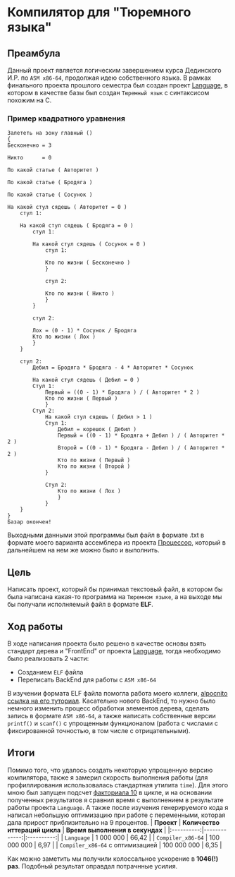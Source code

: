 # Компилятор для "Тюремного языка"
## Преамбула
Данный проект является логическим завершением курса Дединского И.Р. по `ASM x86-64`, продолжая идею собственного языка. В рамках финального проекта прошлого семестра был создан проект [Language](https://github.com/AlbatraozRUS/Language), в котором в качестве базы был создан `Тюремный язык` с синтаксисом похожим на C.
### Пример квадратного уравнения
```
Залететь на зону главный ()
{
Бесконечно = 3

Никто      = 0

По какой статье ( Авторитет )

По какой статье ( Бродяга )

По какой статье ( Сосунок )

На какой стул сядешь ( Авторитет = 0 )
    стул 1:

    На какой стул сядешь ( Бродяга = 0 )
        стул 1:

        На какой стул сядешь ( Сосунок = 0 )
            стул 1:

            Кто по жизни ( Бесконечно )
            }

            стул 2:

            Кто по жизни ( Никто )
            }
        }

        стул 2:

        Лох = (0 - 1) * Сосунок / Бродяга
        Кто по жизни ( Лох )
        }
    }

    стул 2:
        Дебил = Бродяга * Бродяга - 4 * Авторитет * Сосунок

        На какой стул сядешь ( Дебил = 0 )
        Стул 1:
            Первый = ((0 - 1) * Бродяга ) / ( Авторитет * 2 )
            Кто по жизни ( Первый )
            }
        Cтул 2:
            На какой стул сядешь ( Дебил > 1 )
            Стул 1:
                Дебил = корешок ( Дебил )
                Первый = ((0 - 1) * Бродяга + Дебил ) / ( Авторитет * 2 )
                Второй = ((0 - 1) * Бродяга - Дебил ) / ( Авторитет * 2 )
                Кто по жизни ( Первый )
                Кто по жизни ( Второй )
            }

            Стул 2:
                Кто по жизни ( Лох )
                }
            }
    }
}
Базар окончен!
```
Выходными данными этой программы был файл в формате .txt в формате моего варианта ассемблера из проекта 
[Процессор](https://github.com/AlbatraozRUS/Soft_Processor), который в дальнейшем на нем же можно было и выполнить.
## Цель
Написать проект, который бы принимал текстовый файл, в котором бы была написана какая-то программа на `Тюремном языке`, а на выходе мы бы получали исполняемый файл в формате **ELF**. 
## Ход работы
В ходе написания проекта было решено в качестве основы взять стандарт дерева и "FrontEnd" от проекта [Language](https://github.com/AlbatraozRUS/Language), тогда необходимо было реализовать 2 части:
-  Созданием `ELF` файла
-  Переписать BackEnd для работы с `ASM x86-64`

В изучении формата ELF файла помогла работа моего коллеги, [alpocnito](https://github.com/alpocnito) [ссылка на его туториал](https://github.com/alpocnito/Create-elf-in-10-minuts).
Касательно нового BackEnd, то нужно было немного изменить процесс обработки элементов дерева, сделать запись в формате `ASM x86-64`, а также написать собственные версии `printf()` и `scanf()` с упрощенным функционалом (работа с числами с фиксированной точностью, в том числе с отрицательными). 

## Итоги 
Помимо того, что удалось создать некоторую упрощенную версию компилятора, также я замерил скорость выполнения работы (для профиллирования использовалась стандартная утилита `time`). Для этого мною был запущен подсчет [факториала 10](https://github.com/AlbatraozRUS/Language/blob/master/Factorial.txt) в цикле, и на основании полученных результатов я сравнил время с выполнением в результате работы проекта `Language`. А также после изучения генерируемого кода я написал небольшую оптимизацию при работе с переменными, которая дала прирост приблизительно на 9 процентов.
| **Проект**  | **Количество иттераций цикла** | **Время выполнения в секундах** | 
|:----------:|-------------:|:----------:|
| `Language` | 1 000 000 | 66,42 |
| `Compiler_x86-64` | 100 000 000 | 6,97 |
| `Compiler_x86-64` с оптимизацией | 100 000 000 | 6,35 |

Как можно заметить мы получили колоссальное ускорение в **1046(!) раз**. Подобный результат оправдал потрачнные усилия. 
